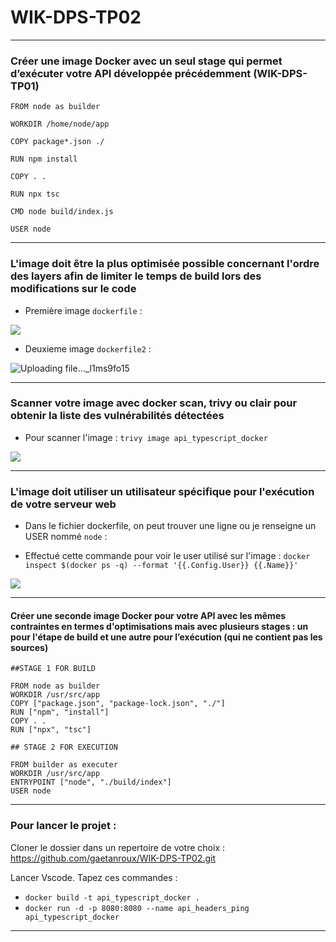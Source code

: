 # WIK-DPS-TP02

---

### Créer une image Docker avec un seul stage qui permet d’exécuter votre API développée précédemment (WIK-DPS-TP01)

```
FROM node as builder

WORKDIR /home/node/app

COPY package*.json ./

RUN npm install

COPY . .

RUN npx tsc

CMD node build/index.js

USER node
```

---

### L'image doit être la plus optimisée possible concernant l'ordre des layers afin de limiter le temps de build lors des modifications sur le code

- Première image `dockerfile` :

![](https://i.imgur.com/oHU2GgU.png)

- Deuxieme image `dockerfile2` :

![Uploading file..._l1ms9fo15]()

---

### Scanner votre image avec docker scan, trivy ou clair pour obtenir la liste des vulnérabilités détectées

- Pour scanner l'image : `trivy image api_typescript_docker`

![](https://i.imgur.com/NCEffwg.png)

---

### L'image doit utiliser un utilisateur spécifique pour l'exécution de votre serveur web

- Dans le fichier dockerfile, on peut trouver une ligne ou je renseigne un USER nommé `node` :

- Effectué cette commande pour voir le user utilisé sur l'image :
  `docker inspect $(docker ps -q) --format '{{.Config.User}} {{.Name}}'`

![](https://i.imgur.com/KM8wSK0.png)

---

#### Créer une seconde image Docker pour votre API avec les mêmes contraintes en termes d'optimisations mais avec plusieurs stages : un pour l'étape de build et une autre pour l’exécution (qui ne contient pas les sources)

```
##STAGE 1 FOR BUILD

FROM node as builder
WORKDIR /usr/src/app
COPY ["package.json", "package-lock.json", "./"]
RUN ["npm", "install"]
COPY . .
RUN ["npx", "tsc"]

## STAGE 2 FOR EXECUTION

FROM builder as executer
WORKDIR /usr/src/app
ENTRYPOINT ["node", "./build/index"]
USER node
```

---

### Pour lancer le projet :

Cloner le dossier dans un repertoire de votre choix : https://github.com/gaetanroux/WIK-DPS-TP02.git

Lancer Vscode.
Tapez ces commandes :

- `docker build -t api_typescript_docker .`
- `docker run -d -p 8080:8080 --name api_headers_ping api_typescript_docker`

---
